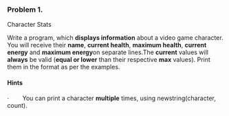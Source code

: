 ### Problem 1.              
Character Stats

Write a program, which **displays
information** about a video game character. You will receive their **name**, **current health**, **maximum
health**, **current energy** and **maximum energy**on separate lines.The **current** values will **always**
be valid (**equal or lower** than their respective **max** values). Print them in the format as per the examples.


#### Hints

·       
You can print a character **multiple** times, using newstring(character, count).